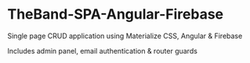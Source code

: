 # TheBand-SPA-Angular-Firebase

Single page CRUD application using Materialize CSS, Angular & Firebase

Includes admin panel, email authentication & router guards
 
